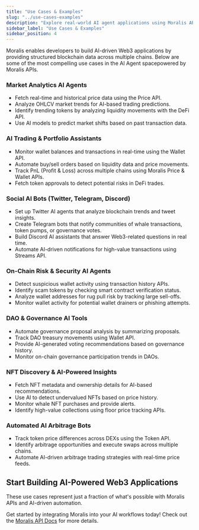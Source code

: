 ```yaml
---
title: "Use Cases & Examples"
slug: "../use-cases-examples"
description: "Explore real-world AI agent applications using Moralis APIs."
sidebar_label: "Use Cases & Examples"
sidebar_position: 4
---
```


Moralis enables developers to build AI-driven Web3 applications by providing structured blockchain data across multiple chains. Below are some of the most compelling use cases in the AI Agent spacepowered by Moralis APIs.

### Market Analytics AI Agents

- Fetch real-time and historical price data using the Price API.
- Analyze OHLCV market trends for AI-based trading predictions.
- Identify trending tokens by analyzing liquidity movements with the DeFi API.
- Use AI models to predict market shifts based on past transaction data.

### AI Trading & Portfolio Assistants

- Monitor wallet balances and transactions in real-time using the Wallet API.
- Automate buy/sell orders based on liquidity data and price movements.
- Track PnL (Profit & Loss) across multiple chains using Moralis Price & Wallet APIs.
- Fetch token approvals to detect potential risks in DeFi trades.

### Social AI Bots (Twitter, Telegram, Discord)

- Set up Twitter AI agents that analyze blockchain trends and tweet insights.
- Create Telegram bots that notify communities of whale transactions, token pumps, or governance votes.
- Build Discord AI assistants that answer Web3-related questions in real time.
- Automate AI-driven notifications for high-value transactions using Streams API.

### On-Chain Risk & Security AI Agents

- Detect suspicious wallet activity using transaction history APIs.
- Identify scam tokens by checking smart contract verification status.
- Analyze wallet addresses for rug pull risk by tracking large sell-offs.
- Monitor wallet activity for potential wallet drainers or phishing attempts.

### DAO & Governance AI Tools

- Automate governance proposal analysis by summarizing proposals.
- Track DAO treasury movements using Wallet API.
- Provide AI-generated voting recommendations based on governance history.
- Monitor on-chain governance participation trends in DAOs.

### NFT Discovery & AI-Powered Insights

- Fetch NFT metadata and ownership details for AI-based recommendations.
- Use AI to detect undervalued NFTs based on price history.
- Monitor whale NFT purchases and provide alerts.
- Identify high-value collections using floor price tracking APIs.

### Automated AI Arbitrage Bots

- Track token price differences across DEXs using the Token API.
- Identify arbitrage opportunities and execute swaps across multiple chains.
- Automate AI-driven arbitrage trading strategies with real-time price feeds.

## Start Building AI-Powered Web3 Applications

These use cases represent just a fraction of what's possible with Moralis APIs and AI-driven automation.

Get started by integrating Moralis into your AI workflows today! Check out the [Moralis API Docs](https://docs.moralis.com/) for more details.
